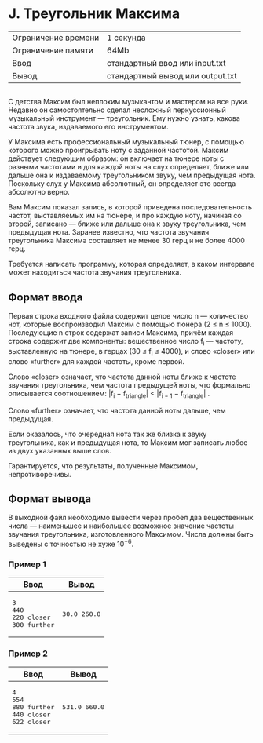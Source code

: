 <div class="problem-statement">
   <div class="header">
      <h1 class="title">J. Треугольник Максима</h1>
      <table>
         <tr class="time-limit">
            <td class="property-title">Ограничение времени</td>
            <td>1&nbsp;секунда</td>
         </tr>
         <tr class="memory-limit">
            <td class="property-title">Ограничение памяти</td>
            <td>64Mb</td>
         </tr>
         <tr class="input-file">
            <td class="property-title">Ввод</td>
            <td colspan="1">стандартный ввод или input.txt</td>
         </tr>
         <tr class="output-file">
            <td class="property-title">Вывод</td>
            <td colspan="1">стандартный вывод или output.txt</td>
         </tr>
      </table>
   </div>
   <h2></h2>
   <div class="legend"><span style="">
         <p>С детства Максим был неплохим музыкантом и мастером на все руки. Недавно он самостоятельно сделал несложный перкуссионный
            музыкальный инструмент — треугольник. Ему нужно узнать, какова частота звука, издаваемого его инструментом.
         </p></span><p>У Максима есть профессиональный музыкальный тюнер, с помощью которого можно проигрывать ноту с заданной частотой. Максим действует
         следующим образом: он включает на тюнере ноты с разными частотами и для каждой ноты на слух определяет, ближе или дальше она
         к издаваемому треугольником звуку, чем предыдущая нота. Поскольку слух у Максима абсолютный, он определяет это всегда абсолютно
         верно.
      </p>
      <p>Вам Максим показал запись, в которой приведена последовательность частот, выставляемых им на тюнере, и про каждую ноту, начиная
         со второй, записано — ближе или дальше она к звуку треугольника, чем предыдущая нота. Заранее известно, что частота звучания
         треугольника Максима составляет не менее 30 герц и не более 4000 герц.
      </p>
      <p>Требуется написать программу, которая определяет, в каком интервале может находиться частота звучания треугольника.</p>
   </div>
   <h2>Формат ввода</h2>
   <div class="input-specification"><span style="">
         <p>Первая строка входного файла содержит целое число n — количество нот, которые воспроизводил Максим с помощью тюнера (<span class="tex-math-text">2 &le; n &le; 1000</span>). Последующие n строк содержат записи Максима, причём каждая строка содержит две компоненты: вещественное число <span class="tex-math-text">f<sub>i</sub></span> — частоту, выставленную на тюнере, в герцах (<span class="tex-math-text">30 &le; f<sub>i</sub> &le; 4000</span>), и слово «closer» или слово «further» для каждой частоты, кроме первой.
         </p></span><p>Слово «closer» означает, что частота данной ноты ближе к частоте звучания треугольника, чем частота предыдущей ноты, что формально
         описывается соотношением: <span class="tex-math-text">|f<sub>i</sub> − f<sub>triangle</sub>| &lt; |f<sub>i − 1</sub> − f<sub>triangle</sub>|</span> .
      </p>
      <p>Слово «further» означает, что частота данной ноты дальше, чем предыдущая.</p>
      <p>Если оказалось, что очередная нота так же близка к звуку треугольника, как и предыдущая нота, то Максим мог записать любое
         из двух указанных выше слов.
      </p>
      <p>Гарантируется, что результаты, полученные Максимом, непротиворечивы.</p>
   </div>
   <h2>Формат вывода</h2>
   <div class="output-specification"><span style="">
         <p>В выходной файл необходимо вывести через пробел два вещественных числа — наименьшее и наибольшее возможное значение частоты
            звучания треугольника, изготовленного Максимом. Числа должны быть выведены с точностью не хуже <span class="tex-math-text">10<sup>−6</sup></span>.
         </p></span><p></p>
   </div>
   <h3>Пример 1</h3>
   <table class="sample-tests">
      <thead>
         <tr>
            <th>Ввод</th>
            <th>Вывод</th>
         </tr>
      </thead>
      <tbody>
         <tr>
            <td><pre>3
440
220 closer
300 further
</pre></td>
            <td><pre>30.0 260.0
</pre></td>
         </tr>
      </tbody>
   </table>
   <h3>Пример 2</h3>
   <table class="sample-tests">
      <thead>
         <tr>
            <th>Ввод</th>
            <th>Вывод</th>
         </tr>
      </thead>
      <tbody>
         <tr>
            <td><pre>4
554
880 further
440 closer
622 closer
</pre></td>
            <td><pre>531.0 660.0
</pre></td>
         </tr>
      </tbody>
   </table>
</div></div>
